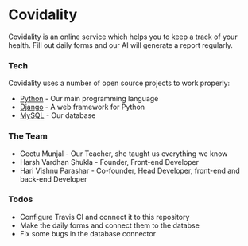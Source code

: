 # Covidality

Covidality is an online service which helps you to keep a track of your health. Fill out daily forms and our AI will generate a report regularly.

### Tech

Covidality uses a number of open source projects to work properly:

* [Python](https://www.python.org/) - Our main programming language
* [Django](https://www.djangoproject.com/) - A web framework for Python
* [MySQL](https://www.mysql.com/) - Our database

### The Team

* Geetu Munjal - Our Teacher, she taught us everything we know
* Harsh Vardhan Shukla - Founder, Front-end Developer
* Hari Vishnu Parashar - Co-founder, Head Developer, front-end and back-end Developer

### Todos

 - Configure Travis CI and connect it to this repository
 - Make the daily forms and connect them to the databse
 - Fix some bugs in the database connector

